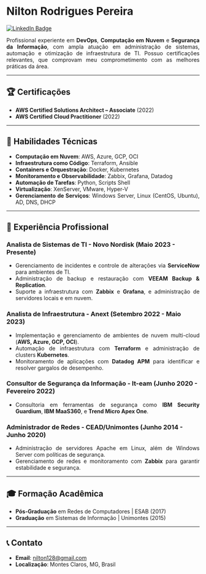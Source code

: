 # Nilton Rodrigues Pereira

<style>
  p, ul, li {
    text-align: justify;
  }
</style>

[![LinkedIn Badge](https://img.shields.io/badge/LinkedIn-Perfil-blue)](https://www.linkedin.com/in/niltonrodriguespereira/)

Profissional experiente em **DevOps**, **Computação em Nuvem** e **Segurança da Informação**, com ampla atuação em administração de sistemas, automação e otimização de infraestrutura de TI. Possuo certificações relevantes, que comprovam meu comprometimento com as melhores práticas da área.

---

## 🏆 Certificações
- **AWS Certified Solutions Architect – Associate** (2022)
- **AWS Certified Cloud Practitioner** (2022)

---

## 🔧 Habilidades Técnicas
- **Computação em Nuvem**: AWS, Azure, GCP, OCI
- **Infraestrutura como Código**: Terraform, Ansible
- **Containers e Orquestração**: Docker, Kubernetes
- **Monitoramento e Observabilidade**: Zabbix, Grafana, Datadog
- **Automação de Tarefas**: Python, Scripts Shell
- **Virtualização**: XenServer, VMware, Hyper-V
- **Gerenciamento de Serviços**: Windows Server, Linux (CentOS, Ubuntu), AD, DNS, DHCP

---

## 💼 Experiência Profissional

### Analista de Sistemas de TI - Novo Nordisk (Maio 2023 - Presente)
- Gerenciamento de incidentes e controle de alterações via **ServiceNow** para ambientes de TI.
- Administração de backup e restauração com **VEEAM Backup & Replication**.
- Suporte a infraestrutura com **Zabbix** e **Grafana**, e administração de servidores locais e em nuvem.

### Analista de Infraestrutura - Anext (Setembro 2022 - Maio 2023)
- Implementação e gerenciamento de ambientes de nuvem multi-cloud (**AWS, Azure, GCP, OCI**).
- Automação de infraestrutura com **Terraform** e administração de clusters **Kubernetes**.
- Monitoramento de aplicações com **Datadog APM** para identificar e resolver gargalos de desempenho.

### Consultor de Segurança da Informação - It-eam (Junho 2020 - Fevereiro 2022)
- Consultoria em ferramentas de segurança como **IBM Security Guardium**, **IBM MaaS360**, e **Trend Micro Apex One**.

### Administrador de Redes - CEAD/Unimontes (Junho 2014 - Junho 2020)
- Administração de servidores Apache em Linux, além de Windows Server com políticas de segurança.
- Gerenciamento de redes e monitoramento com **Zabbix** para garantir estabilidade e segurança.

---

## 🎓 Formação Acadêmica
- **Pós-Graduação** em Redes de Computadores | ESAB (2017)
- **Graduação** em Sistemas de Informação | Unimontes (2015)

---

## 📞 Contato
- **Email**: [nilton128@gmail.com](mailto:nilton128@gmail.com)
- **Localização**: Montes Claros, MG, Brasil
